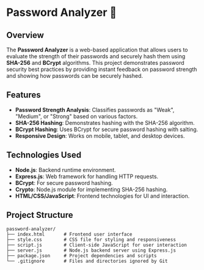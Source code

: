 # Password Analyzer 🔐

## Overview
The **Password Analyzer** is a web-based application that allows users to evaluate the strength of their passwords and securely hash them using **SHA-256** and **BCrypt** algorithms. This project demonstrates password security best practices by providing instant feedback on password strength and showing how passwords can be securely hashed.

## Features
- **Password Strength Analysis**: Classifies passwords as "Weak", "Medium", or "Strong" based on various factors.
- **SHA-256 Hashing**: Demonstrates hashing with the SHA-256 algorithm.
- **BCrypt Hashing**: Uses BCrypt for secure password hashing with salting.
- **Responsive Design**: Works on mobile, tablet, and desktop devices.

## Technologies Used
- **Node.js**: Backend runtime environment.
- **Express.js**: Web framework for handling HTTP requests.
- **BCrypt**: For secure password hashing.
- **Crypto**: Node.js module for implementing SHA-256 hashing.
- **HTML/CSS/JavaScript**: Frontend technologies for UI and interaction.

## Project Structure
```plaintext
password-analyzer/
├── index.html       # Frontend user interface
├── style.css        # CSS file for styling and responsiveness
├── script.js        # Client-side JavaScript for user interaction
├── server.js        # Node.js backend server using Express.js
├── package.json     # Project dependencies and scripts
└── .gitignore       # Files and directories ignored by Git
